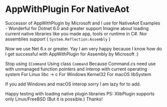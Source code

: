 # AppWithPlugin For NativeAot
Successor of AppWithPlugin by Microsoft and I use for NativeAot Examples - Wonderful for Dotnet 6.0 and greater support
Imagine about loading current native libraries like you made app, tools or runtime in C#.
Nor assemblies support ( `System.Reflection:Assembly` )

Now we use Net 6.x or greater. Yay I am very happy because I know how do I get successful with AppWithPlugin for Assembly by Microsoft :)

Stop using `ICommand`
Using class `Command`
Because Command.cs need use with unmanaged function pointers and interop with current operating system
For Linux libc -> c
For Windows Kernel32
For macOS libSystem

If you add Windows and macOS interop sorry I am lazy for to add.

Happy testing with loading native plugin libraries 
PS: XlibPlugin supports only Linux/FreeBSD (But it is possible.) Thanks!

